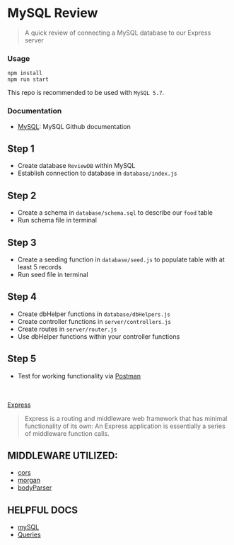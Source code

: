 # MySQL Review
> A quick review of connecting a MySQL database to our Express server

### Usage
```
npm install
npm run start
```

This repo is recommended to be used with `MySQL 5.7`.

### Documentation
* [MySQL](https://github.com/mysqljs/mysql): MySQL Github documentation

## Step 1
* Create database `ReviewDB` within MySQL
* Establish connection to database in `database/index.js`

## Step 2
* Create a schema in `database/schema.sql` to describe our `food` table
* Run schema file in terminal

## Step 3
* Create a seeding function in `database/seed.js` to populate table with at least 5 records
* Run seed file in terminal

## Step 4
* Create dbHelper functions in `database/dbHelpers.js`
* Create controller functions in `server/controllers.js`
* Create routes in `server/router.js`
* Use dbHelper functions within your controller functions

## Step 5
* Test for working functionality via [Postman](https://www.postman.com/)

<br><br/>
[Express](https://expressjs.com/)
>Express is a routing and middleware web framework that has minimal functionality of its own: An Express application is essentially a series of middleware function calls.

## MIDDLEWARE UTILIZED:
* [cors](https://www.npmjs.com/package/cors)
* [morgan](https://www.npmjs.com/package/morgan)
* [bodyParser](https://www.npmjs.com/package/body-parser)

## HELPFUL DOCS
* [mySQL](https://www.npmjs.com/package/mysql)
* [Queries](http://www.cheat-sheets.org/sites/sql.su/#data_manipulation)
